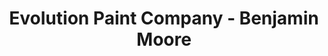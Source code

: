 ---
title: "Evolution Paint Company - Benjamin Moore"
url: /leesburg/evolution-paint-company-benjamin-moore/
shop: paint
---